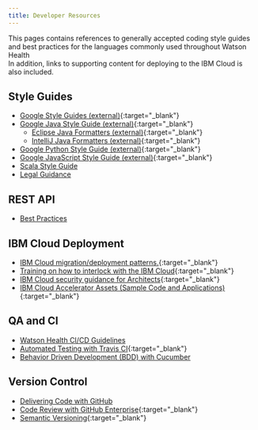 ```yaml
---
title: Developer Resources
---
```


This pages contains references to generally accepted coding style guides and best practices for the languages commonly used throughout Watson Health<br>In addition, links to supporting content for deploying to the IBM Cloud is also included.

## Style Guides

- [Google Style Guides (external)](https://google.github.io/styleguide/ ){:target="_blank"}
- [Google Java Style Guide (external)](https://google.github.io/styleguide/javaguide.html){:target="_blank"}
    - [Eclipse Java Formatters (external)](https://google.github.io/styleguide/intellij-java-google-style.xml ){:target="_blank"}
    - [IntelliJ Java Formatters (external)](https://google.github.io/styleguide/intellij-java-google-style.xml ){:target="_blank"}
- [Google Python Style Guide (external)](https://google.github.io/styleguide/pyguide.html ){:target="_blank"}
- [Google JavaScript Style Guide (external)](https://google.github.io/styleguide/jsguide.html ){:target="_blank"}
- [Scala Style Guide](developer-guide/scala-coding-style-guide)
- [Legal Guidance](developer-guide/legal-guidance)

## REST API
- [Best Practices](developer-guide/rest-api-best-practices)

## IBM Cloud Deployment
- [IBM Cloud migration/deployment patterns.](https://apps.na.collabserv.com/wikis/home?lang=en-us#!/wiki/Wa0a1d43ca7a0_4fff_87ff_04006c762969/page/Migration%20Paths){:target="_blank"}
- [Training on how to interlock with the IBM Cloud](https://apps.na.collabserv.com/wikis/home?lang=en-us#!/wiki/Wa0a1d43ca7a0_4fff_87ff_04006c762969/page/Migration%20Paths){:target="_blank"}
- [IBM Cloud security guidance for Architects](https://apps.na.collabserv.com/wikis/home?lang=en-us#!/wiki/Wa0a1d43ca7a0_4fff_87ff_04006c762969/page/Security%20Guidance%20for%20Architects){:target="_blank"}
- [IBM Cloud Accelerator Assets (Sample Code and Applications)](https://apps.na.collabserv.com/wikis/home?lang=en-us#!/wiki/Wa0a1d43ca7a0_4fff_87ff_04006c762969/page/Accelerator%20Assets){:target="_blank"}

## QA and CI

- [Watson Health CI/CD Guidelines](continuous-delivery/index/)
- [Automated Testing with Travis CI](https://whitewater.ibm.com/patterns/automated-testing-with-travis){:target="_blank"}
- [Behavior Driven Development (BDD) with Cucumber](developer-guide/bdd-with-cucumber)

## Version Control

- [Delivering Code with GitHub](developer-guide/delivering-code-command-line)
- [Code Review with GitHub Enterprise](https://whitewater.ibm.com/patterns/code-review-with-github-enterprise){:target="_blank"}
- [Semantic Versioning](http://semver.org/){:target="_blank"}
